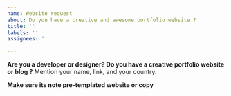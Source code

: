 ```yaml
---
name: Website request
about: Do you have a creative and awesome portfolio website ?
title: ''
labels: ''
assignees: ''

---
```


**Are you a developer or designer? Do you have a creative portfolio website or blog ?**
Mention your name, link, and your country.

**Make sure its note pre-templated website or copy**
